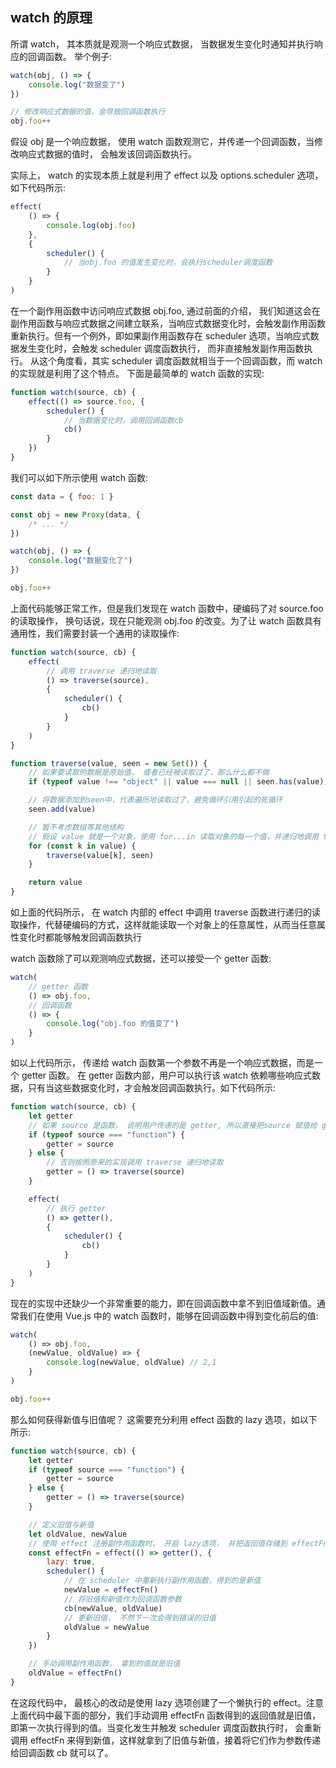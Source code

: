 ## watch 的原理

所谓 watch， 其本质就是观测一个响应式数据， 当数据发生变化时通知并执行响应的回调函数。 举个例子:

```js
watch(obj, () => {
	console.log("数据变了")
})

// 修改响应式数据的值，会导致回调函数执行
obj.foo++
```

假设 obj 是一个响应数据， 使用 watch 函数观测它，并传递一个回调函数，当修改响应式数据的值时， 会触发该回调函数执行。

实际上， watch 的实现本质上就是利用了 effect 以及 options.scheduler 选项，如下代码所示:

```js
effect(
	() => {
		console.log(obj.foo)
	},
	{
		scheduler() {
			// 当obj.foo 的值发生变化时，会执行scheduler调度函数
		}
	}
)
```

在一个副作用函数中访问响应式数据 obj.foo, 通过前面的介绍， 我们知道这会在副作用函数与响应式数据之间建立联系，当响应式数据变化时，会触发副作用函数重新执行。但有一个例外，即如果副作用函数存在 scheduler 选项，当响应式数据发生变化时，会触发 scheduler 调度函数执行， 而非直接触发副作用函数执行。 从这个角度看，其实 scheduler 调度函数就相当于一个回调函数，而 watch 的实现就是利用了这个特点。 下面是最简单的 watch 函数的实现:

```js
function watch(source, cb) {
	effect(() => source.foo, {
		scheduler() {
			// 当数据变化时，调用回调函数cb
			cb()
		}
	})
}
```

我们可以如下所示使用 watch 函数:

```js
const data = { foo: 1 }

const obj = new Proxy(data, {
	/* ... */
})

watch(obj, () => {
	console.log("数据变化了")
})

obj.foo++
```

上面代码能够正常工作，但是我们发现在 watch 函数中，硬编码了对 source.foo 的读取操作， 换句话说，现在只能观测 obj.foo 的改变。为了让 watch 函数具有通用性，我们需要封装一个通用的读取操作:

```js
function watch(source, cb) {
	effect(
		// 调用 traverse 递归地读取
		() => traverse(source),
		{
			scheduler() {
				cb()
			}
		}
	)
}

function traverse(value, seen = new Set()) {
	// 如果要读取的数据是原始值， 或者已经被读取过了，那么什么都不做
	if (typeof value !== "object" || value === null || seen.has(value)) return

	// 将数据添加到seen中，代表遍历地读取过了，避免循环引用引起的死循环
	seen.add(value)

	// 暂不考虑数组等其他结构
	// 假设 value 就是一个对象，使用 for...in 读取对象的每一个值，并递归地调用 traverse 进行处理
	for (const k in value) {
		traverse(value[k], seen)
	}

	return value
}
```

如上面的代码所示， 在 watch 内部的 effect 中调用 traverse 函数进行递归的读取操作，代替硬编码的方式，这样就能读取一个对象上的任意属性，从而当任意属性变化时都能够触发回调函数执行

watch 函数除了可以观测响应式数据，还可以接受一个 getter 函数:

```js
watch(
	// getter 函数
	() => obj.foo,
	// 回调函数
	() => {
		console.log("obj.foo 的值变了")
	}
)
```

如以上代码所示， 传递给 watch 函数第一个参数不再是一个响应式数据，而是一个 getter 函数。 在 getter 函数内部，用户可以执行该 watch 依赖哪些响应式数据，只有当这些数据变化时，才会触发回调函数执行。如下代码所示:

```js
function watch(source, cb) {
	let getter
	// 如果 source 是函数， 说明用户传递的是 getter, 所以直接把source 赋值给 getter
	if (typeof source === "function") {
		getter = source
	} else {
		// 否则按照原来的实现调用 traverse 递归地读取
		getter = () => traverse(source)
	}

	effect(
		// 执行 getter
		() => getter(),
		{
			scheduler() {
				cb()
			}
		}
	)
}
```

现在的实现中还缺少一个非常重要的能力，即在回调函数中拿不到旧值域新值。通常我们在使用 Vue.js 中的 watch 函数时，能够在回调函数中得到变化前后的值:

```js
watch(
	() => obj.foo,
	(newValue, oldValue) => {
		console.log(newValue, oldValue) // 2,1
	}
)

obj.foo++
```

那么如何获得新值与旧值呢？ 这需要充分利用 effect 函数的 lazy 选项，如以下所示:

```js
function watch(source, cb) {
	let getter
	if (typeof source === "function") {
		getter = source
	} else {
		getter = () => traverse(source)
	}

	// 定义旧值与新值
	let oldValue, newValue
	// 使用 effect 注册副作用函数时， 开启 lazy选项， 并把返回值存储到 effectFn中以便后续手动调用
	const effectFn = effect(() => getter(), {
		lazy: true,
		scheduler() {
			// 在 scheduler 中重新执行副作用函数，得到的是新值
			newValue = effectFn()
			// 将旧值和新值作为回调函数参数
			cb(newValue, oldValue)
			// 更新旧值， 不然下一次会得到错误的旧值
			oldValue = newValue
		}
	})

	// 手动调用副作用函数， 拿到的值就是旧值
	oldValue = effectFn()
}
```

在这段代码中， 最核心的改动是使用 lazy 选项创建了一个懒执行的 effect。注意上面代码中最下面的部分，我们手动调用 effectFn 函数得到的返回值就是旧值， 即第一次执行得到的值。当变化发生并触发 scheduler 调度函数执行时， 会重新调用 effectFn 来得到新值，这样就拿到了旧值与新值，接着将它们作为参数传递给回调函数 cb 就可以了。
